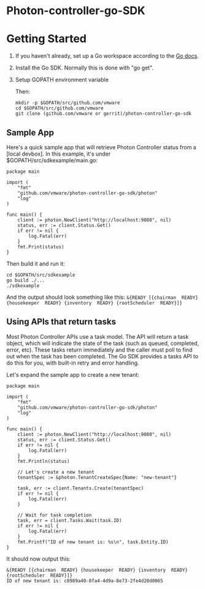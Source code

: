 # Photon-controller-go-SDK

# Getting Started

1. If you haven't already, set up a Go workspace according to the [Go docs](http://golang.org/doc).
2. Install the Go SDK. Normally this is done with "go get".
3. Setup GOPATH environment variable

	Then:
	```
	mkdir -p $GOPATH/src/github.com/vmware
	cd $GOPATH/src/github.com/vmware
	git clone (github.com/vmware or gerrit)/photon-controller-go-sdk
	```

## Sample App

Here's a quick sample app that will retrieve Photon Controller status from a [local devbox]. In this example, it's under $GOPATH/src/sdkexample/main.go:

```golang
package main

import (
	"fmt"
	"github.com/vmware/photon-controller-go-sdk/photon"
	"log"
)

func main() {
	client := photon.NewClient("http://localhost:9080", nil)
	status, err := client.Status.Get()
	if err != nil {
		log.Fatal(err)
	}
	fmt.Print(status)
}
```

Then build it and run it:

```
cd $GOPATH/src/sdkexample
go build ./...
./sdkexample
```

And the output should look something like this:
`&{READY [{chairman  READY} {housekeeper  READY} {inventory  READY} {rootScheduler  READY}]}`

## Using APIs that return tasks

Most Photon Controller APIs use a task model. The API will return a task object, which will indicate the state of the task (such as queued, completed, error, etc).
These tasks return immediately and the caller must poll to find out when the task has been completed.
The Go SDK provides a tasks API to do this for you, with built-in retry and error handling.

Let's expand the sample app to create a new tenant:

```
package main

import (
	"fmt"
	"github.com/vmware/photon-controller-go-sdk/photon"
	"log"
)

func main() {
	client := photon.NewClient("http://localhost:9080", nil)
	status, err := client.Status.Get()
	if err != nil {
		log.Fatal(err)
	}
	fmt.Println(status)

	// Let's create a new tenant
	tenantSpec := &photon.TenantCreateSpec{Name: "new-tenant"}

	task, err := client.Tenants.Create(tenantSpec)
	if err != nil {
		log.Fatal(err)
	}

	// Wait for task completion
	task, err = client.Tasks.Wait(task.ID)
	if err != nil {
		log.Fatal(err)
	}
	fmt.Printf("ID of new tenant is: %s\n", task.Entity.ID)
}

```

It should now output this:

```
&{READY [{chairman  READY} {housekeeper  READY} {inventory  READY} {rootScheduler  READY}]}
ID of new tenant is: c8989a40-0fa4-4d9a-8e73-2fe4d28d0065
```
